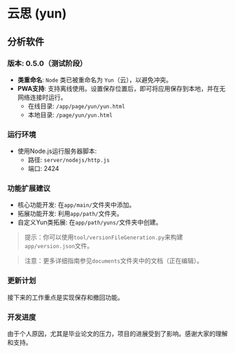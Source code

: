 # 云思 (yun)
## 分析软件

### 版本: 0.5.0（测试阶段）

- **类重命名**: `Node` 类已被重命名为 `Yun`（云），以避免冲突。
- **PWA支持**: 支持离线使用。设置保存位置后，即可将应用保存到本地，并在无网络连接时运行。
    - 在线目录: `/app/page/yun/yun.html`
    - 本地目录: `/page/yun/yun.html`
    
### 运行环境

- 使用Node.js运行服务器脚本:
    - 路径: `server/nodejs/http.js`
    - 端口: 2424

### 功能扩展建议

- 核心功能开发: 在`app/main/`文件夹中添加。
- 拓展功能开发: 利用`app/path/`文件夹。
- 自定义Yun类拓展: 在`app/path/yuns/`文件夹中创建。

> 提示：你可以使用`tool/versionFileGeneration.py`来构建`app/version.json`文件。

> 注意：更多详细指南参见`documents`文件夹中的文档（正在编辑）。

### 更新计划

接下来的工作重点是实现保存和撤回功能。

### 开发进度

由于个人原因，尤其是毕业论文的压力，项目的进展受到了影响。感谢大家的理解和支持。